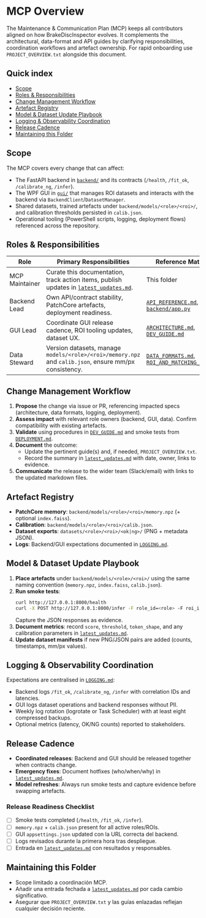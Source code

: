 # MCP Overview

The Maintenance & Communication Plan (MCP) keeps all contributors aligned on how BrakeDiscInspector evolves. It complements the architectural, data-format and API guides by clarifying responsibilities, coordination workflows and artefact ownership. For rapid onboarding use `PROJECT_OVERVIEW.txt` alongside this document.

## Quick index

- [Scope](#scope)
- [Roles & Responsibilities](#roles--responsibilities)
- [Change Management Workflow](#change-management-workflow)
- [Artefact Registry](#artefact-registry)
- [Model & Dataset Update Playbook](#model--dataset-update-playbook)
- [Logging & Observability Coordination](#logging--observability-coordination)
- [Release Cadence](#release-cadence)
- [Maintaining this Folder](#maintaining-this-folder)

## Scope

The MCP covers every change that can affect:

- The FastAPI backend in [`backend/`](../../backend) and its contracts (`/health`, `/fit_ok`, `/calibrate_ng`, `/infer`).
- The WPF GUI in [`gui/`](../../gui) that manages ROI datasets and interacts with the backend via `BackendClient`/`DatasetManager`.
- Shared datasets, trained artefacts under `backend/models/<role>/<roi>/`, and calibration thresholds persisted in `calib.json`.
- Operational tooling (PowerShell scripts, logging, deployment flows) referenced across the repository.

## Roles & Responsibilities

| Role | Primary Responsibilities | Reference Material |
|------|--------------------------|--------------------|
| MCP Maintainer | Curate this documentation, track action items, publish updates in [`latest_updates.md`](latest_updates.md). | This folder |
| Backend Lead | Own API/contract stability, PatchCore artefacts, deployment readiness. | [`API_REFERENCE.md`](../../API_REFERENCE.md), [`backend/app.py`](../../backend/app.py) |
| GUI Lead | Coordinate GUI release cadence, ROI tooling updates, dataset UX. | [`ARCHITECTURE.md`](../../ARCHITECTURE.md), [`DEV_GUIDE.md`](../../DEV_GUIDE.md) |
| Data Steward | Version datasets, manage `models/<role>/<roi>/memory.npz` and `calib.json`, ensure mm/px consistency. | [`DATA_FORMATS.md`](../../DATA_FORMATS.md), [`ROI_AND_MATCHING_SPEC.md`](../../ROI_AND_MATCHING_SPEC.md) |

## Change Management Workflow

1. **Propose** the change via issue or PR, referencing impacted specs (architecture, data formats, logging, deployment).
2. **Assess impact** with relevant role owners (backend, GUI, data). Confirm compatibility with existing artefacts.
3. **Validate** using procedures in [`DEV_GUIDE.md`](../../DEV_GUIDE.md) and smoke tests from [`DEPLOYMENT.md`](../../DEPLOYMENT.md).
4. **Document** the outcome:
   - Update the pertinent guide(s) and, if needed, `PROJECT_OVERVIEW.txt`.
   - Record the summary in [`latest_updates.md`](latest_updates.md) with date, owner, links to evidence.
5. **Communicate** the release to the wider team (Slack/email) with links to the updated markdown files.

## Artefact Registry

- **PatchCore memory**: `backend/models/<role>/<roi>/memory.npz` (+ optional `index.faiss`).
- **Calibration**: `backend/models/<role>/<roi>/calib.json`.
- **Dataset exports**: `datasets/<role>/<roi>/<ok|ng>/` (PNG + metadata JSON).
- **Logs**: Backend/GUI expectations documented in [`LOGGING.md`](../../LOGGING.md).

## Model & Dataset Update Playbook

1. **Place artefacts** under `backend/models/<role>/<roi>/` using the same naming convention (`memory.npz`, `index.faiss`, `calib.json`).
2. **Run smoke tests**:
   ```bash
   curl http://127.0.0.1:8000/health
   curl -X POST http://127.0.0.1:8000/infer -F role_id=<role> -F roi_id=<roi> -F mm_per_px=<value> -F image=@<sample>
   ```
   Capture the JSON responses as evidence.
3. **Document metrics**: record `score`, `threshold`, `token_shape`, and any calibration parameters in [`latest_updates.md`](latest_updates.md).
4. **Update dataset manifests** if new PNG/JSON pairs are added (counts, timestamps, mm/px values).

## Logging & Observability Coordination

Expectations are centralised in [`LOGGING.md`](../../LOGGING.md):

- Backend logs `/fit_ok`, `/calibrate_ng`, `/infer` with correlation IDs and latencies.
- GUI logs dataset operations and backend responses without PII.
- Weekly log rotation (logrotate or Task Scheduler) with at least eight compressed backups.
- Optional metrics (latency, OK/NG counts) reported to stakeholders.

## Release Cadence

- **Coordinated releases**: Backend and GUI should be released together when contracts change.
- **Emergency fixes**: Document hotfixes (who/when/why) in [`latest_updates.md`](latest_updates.md).
- **Model refreshes**: Always run smoke tests and capture evidence before swapping artefacts.

### Release Readiness Checklist

- [ ] Smoke tests completed (`/health`, `/fit_ok`, `/infer`).
- [ ] `memory.npz` + `calib.json` present for all active roles/ROIs.
- [ ] GUI `appsettings.json` updated con la URL correcta del backend.
- [ ] Logs revisados durante la primera hora tras despliegue.
- [ ] Entrada en [`latest_updates.md`](latest_updates.md) con resultados y responsables.

## Maintaining this Folder

- Scope limitado a coordinación MCP.
- Añadir una entrada fechada a [`latest_updates.md`](latest_updates.md) por cada cambio significativo.
- Asegurar que `PROJECT_OVERVIEW.txt` y las guías enlazadas reflejan cualquier decisión reciente.
